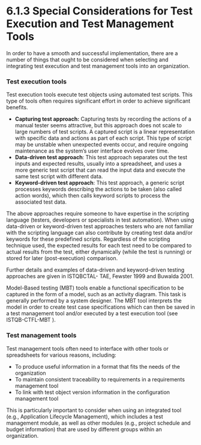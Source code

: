 # 6.1.3 Special Considerations for Test Execution and Test Management Tools

In order to have a smooth and successful implementation, there are a number of things that ought to be considered when selecting and integrating test execution and test management tools into an organization. 

### Test execution tools 

Test execution tools execute test objects using automated test scripts. This type of tools often requires significant effort in order to achieve significant benefits.

* **Capturing test approach:** Capturing tests by recording the actions of a manual tester seems attractive, but this approach does not scale to large numbers of test scripts. A captured script is a linear representation with specific data and actions as part of each script. This type of script may be unstable when unexpected events occur, and require ongoing maintenance as the system’s user interface evolves over time. 
* **Data-driven test approach**: This test approach separates out the test inputs and expected results, usually into a spreadsheet, and uses a more generic test script that can read the input data and execute the same test script with different data. 
* **Keyword-driven test approach**: This test approach, a generic script processes keywords describing the actions to be taken \(also called action words\), which then calls keyword scripts to process the associated test data.

The above approaches require someone to have expertise in the scripting language \(testers, developers or specialists in test automation\). When using data-driven or keyword-driven test approaches testers who are not familiar with the scripting language can also contribute by creating test data and/or keywords for these predefined scripts. Regardless of the scripting technique used, the expected results for each test need to be compared to actual results from the test, either dynamically \(while the test is running\) or stored for later \(post-execution\) comparison.

Further details and examples of data-driven and keyword-driven testing approaches are given in ISTQBCTAL- TAE, Fewster 1999 and Buwalda 2001. 

Model-Based testing \(MBT\) tools enable a functional specification to be captured in the form of a model, such as an activity diagram. This task is generally performed by a system designer. The MBT tool interprets the model in order to create test case specifications which can then be saved in a test management tool and/or executed by a test execution tool \(see ISTQB-CTFL-MBT \).

### Test management tools 

Test management tools often need to interface with other tools or spreadsheets for various reasons, including: 

* To produce useful information in a format that fits the needs of the organization
* To maintain consistent traceability to requirements in a requirements management tool 
* To link with test object version information in the configuration management tool 

This is particularly important to consider when using an integrated tool \(e.g., Application Lifecycle Management\), which includes a test management module, as well as other modules \(e.g., project schedule and budget information\) that are used by different groups within an organization.

